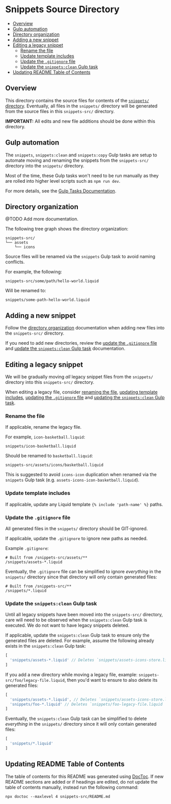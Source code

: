 # Snippets Source Directory

<!-- START doctoc generated TOC please keep comment here to allow auto update -->
<!-- DON'T EDIT THIS SECTION, INSTEAD RE-RUN doctoc TO UPDATE -->


- [Overview](#overview)
- [Gulp automation](#gulp-automation)
- [Directory organization](#directory-organization)
- [Adding a new snippet](#adding-a-new-snippet)
- [Editing a legacy snippet](#editing-a-legacy-snippet)
  - [Rename the file](#rename-the-file)
  - [Update template includes](#update-template-includes)
  - [Update the `.gitignore` file](#update-the-gitignore-file)
  - [Update the `snippets:clean` Gulp task](#update-the-snippetsclean-gulp-task)
- [Updating README Table of Contents](#updating-readme-table-of-contents)

<!-- END doctoc generated TOC please keep comment here to allow auto update -->

## Overview 

This directory contains the source files for contents of the [`snippets/` directory](../snippets). Eventually, all files in the `snippets/` directory will be generated from the source files in this `snippets-src/` directory.

**IMPORTANT:** All edits and new file additions should be done within this directory.

## Gulp automation

The `snippets`, `snippets:clean` and `snippets:copy` Gulp tasks are setup to automate moving and renaming the snippets from the `snippets-src/` directory into the `snippets/` directory.

Most of the time, these Gulp tasks won't need to be run manually as they are rolled into higher level scripts such as `npm run dev`.

For more details, see the [Gulp Tasks Documentation](/README.md#gulp-tasks).

## Directory organization

@TODO Add more documentation.

The following tree graph shows the directory organization:
```
snippets-src/
└── assets
    └── icons
```

Source files will be renamed via the `snippets` Gulp task to avoid naming conflicts. 

For example, the following:
```
snippets-src/some/path/hello-world.liquid
```
Will be renamed to:
```
snippets/some-path-hello-world.liquid
```

## Adding a new snippet

Follow the [directory organization](#directory-organization) documentation when adding new files into the `snippets-src/` directory.

If you need to add new directories, review the [update the `.gitignore` file](#update-the-gitignore-file) and [update the `snippets:clean` Gulp task](#update-the-snippetsclean-gulp-task) documentation.

## Editing a legacy snippet

We will be gradually moving _all_ legacy snippet files from the `snippets/` directory into this `snippets-src/` directory. 

When editing a legacy file, consider [renaming the file](#rename-the-file), [updating template includes](#update-template-includes), [updating the `.gitignore` file](#update-the-gitignore-file) and [updating the `snippets:clean` Gulp task](#update-the-snippetsclean-gulp-task).

### Rename the file

If applicable, rename the legacy file.

For example, `icon-basketball.liquid`:
```
snippets/icon-basketball.liquid
```
Should be renamed to `basketball.liquid`:
```
snippets-src/assets/icons/basketball.liquid
```

This is suggested to avoid `icons-icon` duplication when renamed via the `snippets` Gulp task (e.g. `assets-icons-icon-basketball.liquid`).

### Update template includes

If applicable, update any Liquid template `{% include 'path-name' %}` paths.

### Update the `.gitignore` file

All generated files in the `snippets/` directory should be GIT-ignored.

If applicable, update the `.gitignore` to ignore new paths as needed.

Example `.gitignore`:
```
# Built from /snippets-src/assets/**
/snippets/assets-*.liquid
```

Eventually, the `.gitignore` file can be simplified to ignore _everything_ in the `snippets/` directory since that directory will only contain generated files:
```
# Built from /snippets-src/**
/snippets/*.liquid
```

### Update the `snippets:clean` Gulp task

Until all legacy snippets have been moved into the `snippets-src/` directory, care will need to be observed when the `snippets:clean` Gulp task is executed. We do not want to have legacy snippets deleted.

If applicable, update the `snippets:clean` Gulp task to ensure only the generated files are deleted. For example, assume the following already exists in the `snippets:clean` Gulp task:
```js
[
  'snippets/assets-*.liquid' // Deletes `snippets/assets-icons-store.liquid
]
```
If you add a new directory while moving a legacy file, example: `snippets-src/foo/legacy-file.liquid`, then you'd want to ensure to also delete its generated files: 
```js
[
  'snippets/assets-*.liquid', // Deletes `snippets/assets-icons-store.liquid
  'snippets/foo-*.liquid' // Deletes `snippets/foo-legacy-file.liquid
]
```

Eventually, the `snippets:clean` Gulp task can be simplified to delete _everything_ in the `snippets/` directory since it will only contain generated files:
```js
[
  'snippets/*.liquid'
]
```

## Updating README Table of Contents

The table of contents for this README was generated using [DocToc](https://github.com/thlorenz/doctoc). If new README sections are added or if headings are edited, do not update the table of contents manually, instead run the following command:

```
npx doctoc --maxlevel 4 snippets-src/README.md
```
